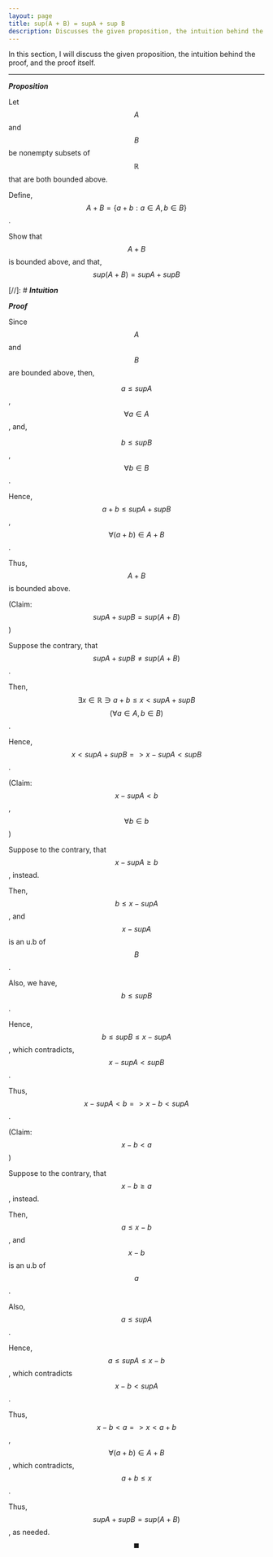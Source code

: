 ```yaml
---
layout: page
title: sup(A + B) = supA + sup B
description: Discusses the given proposition, the intuition behind the proof, and the proof itself
---
```


In this section, I will discuss the given proposition, the intuition behind the proof, and the
proof itself.

---

_**Proposition**_

Let $$A$$ and $$B$$ be nonempty subsets of $$\mathbb{R}$$ that are both bounded above.

Define, $$A + B = \{a + b: a \in A, b \in B\}$$.

Show that $$A + B$$ is bounded above, and that, $$sup(A + B) = sup A + sup B$$

[//]: # _**Intuition**_

_**Proof**_

Since $$A$$ and $$B$$ are bounded above, then,

$$a \leqslant sup A$$, $$\forall a \in A$$, and,

$$b \leqslant sup B$$, $$\forall b \in B$$.

Hence, $$a + b \leqslant sup A + sup B$$, $$\forall (a + b) \in A + B$$.

Thus, $$A + B$$ is bounded above.

(Claim: $$sup A + sup B = sup (A + B)$$)

Suppose the contrary, that $$sup A + sup B \ne sup (A + B)$$.

Then, $$\exists x \in \mathbb{R} \ni a + b \leqslant x < sup A + sup B$$
$$(\forall a \in A, b \in B)$$.

Hence, $$x < sup A + sup B => x - sup A < sup B$$.

(Claim: $$x - sup A < b$$, $$\forall b \in b$$)

Suppose to the contrary, that $$x - sup A \geqslant b$$, instead.

Then, $$b \leqslant x - sup A$$, and $$x - sup A$$ is an u.b of $$B$$.

Also, we have, $$b \leqslant sup B$$.

Hence, $$b \leqslant sup B \leqslant x - sup A$$, which contradicts,
$$x - sup A < sup B$$.

Thus, $$x - sup A < b => x - b < sup A$$.

(Claim: $$x - b < a$$)

Suppose to the contrary, that $$x - b \geqslant a$$, instead.

Then, $$a \leqslant x - b$$, and $$x - b$$ is an u.b of $$a$$.

Also, $$a \leqslant sup A$$.

Hence, $$a \leqslant sup A \leqslant x - b$$, which contradicts $$x - b < sup A$$.

Thus, $$x - b < a => x < a + b$$, $$\forall (a + b) \in A + B$$, which contradicts,
$$a + b \leqslant x$$.

Thus, $$sup A + sup B = sup (A + B)$$, as needed. $$\blacksquare$$
